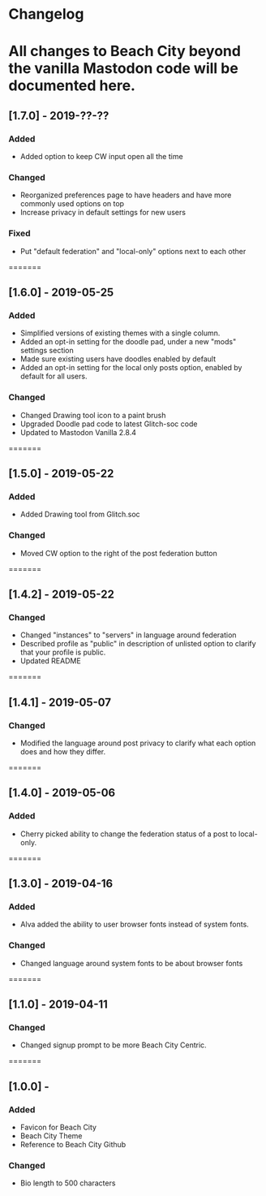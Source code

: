 Changelog
=========

All changes to Beach City beyond the vanilla Mastodon code will be documented here.
=======
## [1.7.0] - 2019-??-??

### Added
- Added option to keep CW input open all the time

### Changed
- Reorganized preferences page to have headers and have more commonly used options on top
- Increase privacy in default settings for new users

### Fixed
- Put "default federation" and "local-only" options next to each other

=======
## [1.6.0] - 2019-05-25

### Added
- Simplified versions of existing themes with a single column.
- Added an opt-in setting for the doodle pad, under a new "mods" settings section
- Made sure existing users have doodles enabled by default
- Added an opt-in setting for the local only posts option, enabled by default for all users.

### Changed
- Changed Drawing tool icon to a paint brush
- Upgraded Doodle pad code to latest Glitch-soc code
- Updated to Mastodon Vanilla 2.8.4

=======
## [1.5.0] - 2019-05-22
### Added
- Added Drawing tool from Glitch.soc

### Changed
- Moved CW option to the right of the post federation button


=======
## [1.4.2] - 2019-05-22
### Changed
- Changed "instances" to "servers" in language around federation
- Described profile as "public" in description of unlisted option to clarify that your profile is public.
- Updated README

=======
## [1.4.1] - 2019-05-07
### Changed
- Modified the language around post privacy to clarify what each option does and how they differ.

=======
## [1.4.0] - 2019-05-06
### Added
- Cherry picked ability to change the federation status of a post to local-only.

=======
## [1.3.0] - 2019-04-16
### Added
- Alva added the ability to user browser fonts instead of system fonts.

### Changed
- Changed language around system fonts to be about browser fonts

=======
## [1.1.0] - 2019-04-11
### Changed
- Changed signup prompt to be more Beach City Centric.

=======
## [1.0.0] - 
### Added
- Favicon for Beach City
- Beach City Theme
- Reference to Beach City Github

### Changed
- Bio length to 500 characters